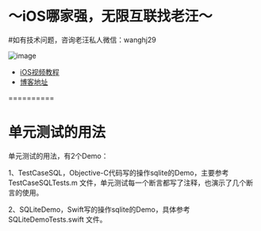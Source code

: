 # ～iOS哪家强，无限互联找老汪～
#如有技术问题，咨询老汪私人微信：wanghj29

![image](http://avatar.csdn.net/0/E/4/1_cococoolwhj.jpg)

-  [iOS视频教程](http://www.iphonetrain.com/video/)
-  [博客地址](http://blog.csdn.net/jaywon)

==========

# 单元测试的用法

单元测试的用法，有2个Demo：

1、TestCaseSQL，Objective-C代码写的操作sqlite的Demo，主要参考 TestCaseSQLTests.m 文件，单元测试每一个断言都写了注释，也演示了几个断言的使用。

2、SQLiteDemo，Swift写的操作sqlite的Demo，具体参考 SQLiteDemoTests.swift 文件。